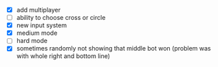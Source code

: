 - [x] add multiplayer
- [ ] ability to choose cross or circle
- [x] new input system
- [x] medium mode
- [ ] hard mode
- [x] sometimes randomly not showing that middle bot won
  (problem was with whole right and bottom line)